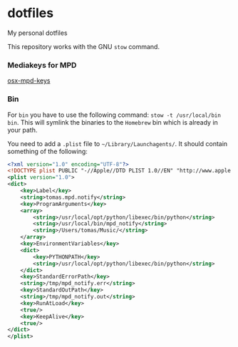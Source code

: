 # dotfiles
My personal dotfiles

This repository works with the GNU `stow` command.

### Mediakeys for MPD
[osx-mpd-keys](https://github.com/pushrax/osxmpdkeys)

### Bin
For `bin` you have to use the following command: `stow -t /usr/local/bin bin`.
This will symlink the binaries to the `Homebrew` bin which is already in your path.

You need to add a `.plist` file to `~/Library/Launchagents/`.
It should contain something of the following:

```xml
<?xml version="1.0" encoding="UTF-8"?>
<!DOCTYPE plist PUBLIC "-//Apple//DTD PLIST 1.0//EN" "http://www.apple.com/DTDs/PropertyList-1.0.dtd">
<plist version="1.0">
<dict>
    <key>Label</key>
    <string>tomas.mpd.notify</string>
    <key>ProgramArguments</key>
    <array>
        <string>/usr/local/opt/python/libexec/bin/python</string>
        <string>/usr/local/bin/mpd_notify</string>
        <string>/Users/tomas/Music/</string>
    </array>
    <key>EnvironmentVariables</key>
    <dict>
        <key>PYTHONPATH</key>
        <string>/usr/local/opt/python/libexec/bin/python</string>
    </dict>
    <key>StandardErrorPath</key>
    <string>/tmp/mpd_notify.err</string>
    <key>StandardOutPath</key>
    <string>/tmp/mpd_notify.out</string>
    <key>RunAtLoad</key>
    <true/>
    <key>KeepAlive</key>
    <true/>
</dict>
</plist>
```
